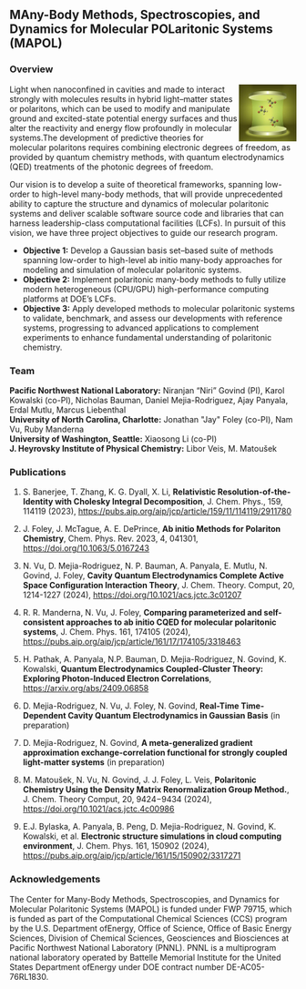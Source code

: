 
## MAny-Body Methods, Spectroscopies, and Dynamics for Molecular **POL**aritonic Systems (MAPOL)

### Overview

<img src="./images/mapol.jpeg" align="right" width="20%"/>

Light when nanoconfined in cavities and made to interact strongly with molecules results in hybrid light–matter states or polaritons, which can be used to modify and manipulate ground and excited-state potential energy surfaces and thus alter the reactivity and energy flow profoundly in molecular systems.The development of predictive theories for molecular polaritons requires combining electronic degrees of freedom, as provided by quantum chemistry methods, with quantum electrodynamics (QED) treatments of the photonic degrees of freedom.

Our vision is to develop a suite of theoretical frameworks, spanning low-order to high-level many-body  methods, that will provide unprecedented ability to capture the structure and dynamics of molecular polaritonic systems and deliver scalable software source code and libraries that can harness leadership-class computational facilities (LCFs). In pursuit of this vision, we have three project objectives to guide our research program. 

- **Objective 1:** Develop a Gaussian basis set–based suite of methods  spanning low-order to high-level ab initio many-body approaches for modeling and simulation of molecular  polaritonic systems.  
- **Objective 2:** Implement  polaritonic many-body methods to fully utilize modern heterogeneous (CPU/GPU) high-performance computing platforms at DOE’s LCFs.  
- **Objective 3:** Apply developed methods to molecular polaritonic systems to validate, benchmark, and assess our developments with  reference systems, progressing to advanced applications to complement experiments to enhance fundamental understanding of polaritonic chemistry. 

### Team

**Pacific Northwest National Laboratory:** Niranjan “Niri” Govind (PI), Karol Kowalski (co-PI), Nicholas Bauman, Daniel Mejia-Rodriguez, Ajay Panyala, Erdal Mutlu, Marcus Liebenthal  
**University of North Carolina, Charlotte:** Jonathan "Jay" Foley (co-PI), Nam Vu, Ruby Manderna  
**University of Washington, Seattle:** Xiaosong Li (co-PI)  
**J. Heyrovsky Institute of Physical Chemistry:** Libor Veis, M. Matoušek  
 
### Publications

1. S. Banerjee, T. Zhang, K. G. Dyall, X. Li, **Relativistic Resolution-of-the-Identity with Cholesky Integral Decomposition**, J. Chem. Phys., 159, 114119 (2023), https://pubs.aip.org/aip/jcp/article/159/11/114119/2911780
2. J. Foley, J. McTague, A. E. DePrince, **Ab initio Methods for Polariton Chemistry**, Chem. Phys. Rev. 2023, 4, 041301, https://doi.org/10.1063/5.0167243 

3. N. Vu, D. Mejia-Rodriguez, N. P. Bauman, A. Panyala, E. Mutlu, N. Govind, J. Foley, **Cavity Quantum Electrodynamics Complete Active Space Configuration Interaction Theory**, J. Chem. Theory. Comput, 20, 1214-1227 (2024), https://doi.org/10.1021/acs.jctc.3c01207

4. R. R. Manderna, N. Vu, J. Foley, **Comparing parameterized and self-consistent approaches to ab initio CQED for molecular polaritonic systems**, J. Chem. Phys. 161, 174105 (2024), https://pubs.aip.org/aip/jcp/article/161/17/174105/3318463

5. H. Pathak, A. Panyala, N.P. Bauman, D. Mejia-Rodriguez, N. Govind, K. Kowalski, **Quantum Electrodynamics Coupled-Cluster Theory: Exploring Photon-Induced Electron Correlations**, https://arxiv.org/abs/2409.06858

6. D. Mejia-Rodriguez, N. Vu, J. Foley, N. Govind, **Real-Time Time-Dependent Cavity Quantum Electrodynamics in Gaussian Basis** (in preparation)

7. D. Mejia-Rodriguez, N. Govind, **A meta-generalized gradient approximation exchange-correlation functional for strongly coupled light-matter systems** (in preparation)

8. M. Matoušek, N. Vu, N. Govind, J. J. Foley, L. Veis, **Polaritonic Chemistry Using the Density Matrix Renormalization Group Method.**, J. Chem. Theory Comput, 20, 9424−9434 (2024), https://doi.org/10.1021/acs.jctc.4c00986

9. E.J. Bylaska, A. Panyala, B. Peng, D. Mejia-Rodriguez, N. Govind, K. Kowalski, et al. **Electronic structure simulations in cloud computing environment**, J. Chem. Phys. 161, 150902 (2024), https://pubs.aip.org/aip/jcp/article/161/15/150902/3317271

### Acknowledgements

The Center for Many-Body Methods, Spectroscopies, and Dynamics for Molecular Polaritonic Systems (MAPOL) is funded under FWP 79715, which is funded as part of the Computational Chemical Sciences (CCS) program by the U.S. Department ofEnergy, Office of Science, Office of Basic Energy Sciences, Division of Chemical Sciences, Geosciences and Biosciences at Pacific Northwest National Laboratory (PNNL). PNNL is a multiprogram national laboratory operated by Battelle Memorial Institute for the United States Department ofEnergy under DOE contract number DE-AC05-76RL1830.
